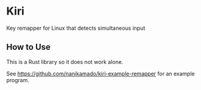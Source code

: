 # Kiri

Key remapper for Linux that detects simultaneous input

## How to Use
This is a Rust library so it does not work alone.

See https://github.com/nanikamado/kiri-example-remapper for an example program.
